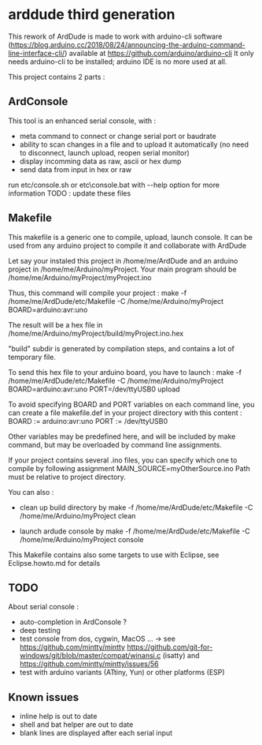 arddude third generation
=======

This rework of ArdDude is made to work with arduino-cli software (https://blog.arduino.cc/2018/08/24/announcing-the-arduino-command-line-interface-cli/) available at https://github.com/arduino/arduino-cli
It only needs arduino-cli to be installed; arduino IDE is no more used at all.

This project contains 2 parts :

ArdConsole
-----

This tool is an enhanced serial console, with :
* meta command to connect or change serial port or baudrate
* ability to scan changes in a file and to upload it automatically (no need to disconnect,
  launch upload, reopen serial monitor)
* display incomming data as raw, ascii or hex dump
* send data from input in hex or raw

run etc/console.sh or etc\console.bat with --help option for more information
  TODO : update these files


Makefile
-----

This makefile is a generic one to compile, upload, launch console.
It can be used from any arduino project to compile it and collaborate with ArdDude

Let say your instaled this project in /home/me/ArdDude and an arduino project in /home/me/Arduino/myProject.
Your main program should be /home/me/Arduino/myProject/myProject.ino

Thus, this command will compile your project :
  make -f /home/me/ArdDude/etc/Makefile -C /home/me/Arduino/myProject BOARD=arduino:avr:uno

The result will be a hex file in /home/me/Arduino/myProject/build/myProject.ino.hex

"build" subdir is generated by compilation steps, and contains a lot of temporary file.

To send this hex file to your arduino board, you have to launch :
  make -f /home/me/ArdDude/etc/Makefile -C /home/me/Arduino/myProject BOARD=arduino:avr:uno PORT=/dev/ttyUSB0 upload

To avoid specifying BOARD and PORT variables on each command line, you can create a file makefile.def
in your project directory with this content :
	BOARD := arduino:avr:uno
	PORT := /dev/ttyUSB0

Other variables may be predefined here, and will be included by make command, but may
be overloaded by command line assignments.

If your project contains several .ino files, you can specify which one to compile by following assignment
  MAIN_SOURCE=myOtherSource.ino
Path must be relative to project directory.

You can also :
* clean up build directory by
  make -f /home/me/ArdDude/etc/Makefile -C /home/me/Arduino/myProject clean

* launch ardude console by
  make -f /home/me/ArdDude/etc/Makefile -C /home/me/Arduino/myProject console

This Makefile contains also some targets to use with Eclipse, see Eclipse.howto.md for details

TODO
----
About serial console :

* auto-completion in ArdConsole ?
* deep testing
* test console from dos, cygwin, MacOS ... -> see https://github.com/mintty/mintty https://github.com/git-for-windows/git/blob/master/compat/winansi.c (isatty) and https://github.com/mintty/mintty/issues/56
* test with arduino variants (ATtiny, Yun) or other platforms (ESP)

Known issues
----
* inline help is out to date
* shell and bat helper are out to date
* blank lines are displayed after each serial input
